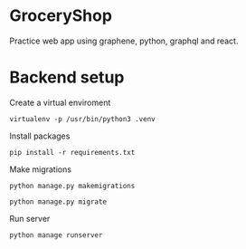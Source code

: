 # GroceryShop
Practice web app using graphene, python, graphql and react.


# Backend setup

Create a virtual enviroment

`virtualenv -p /usr/bin/python3 .venv`

Install packages

`pip install -r requirements.txt`

Make migrations

`python manage.py makemigrations`

`python manage.py migrate`

Run server

`python manage runserver`